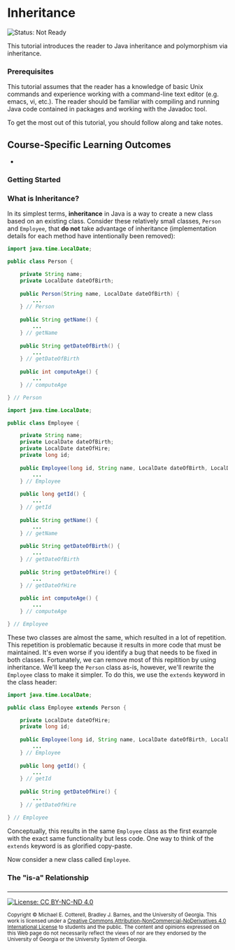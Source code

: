 # Inheritance

![Status: Not Ready](https://img.shields.io/badge/Status-Not%20Ready-red.svg)

This tutorial introduces the reader to Java inheritance and polymorphism via inheritance.

### Prerequisites

This tutorial assumes that the reader has a knowledge of basic Unix commands and experience working 
with a command-line text editor (e.g. emacs, vi, etc.). The reader should be familiar with compiling
and running Java code contained in packages and working with the Javadoc tool. 

To get the most out of this tutorial, you should follow along and take notes.

## Course-Specific Learning Outcomes

* 

### Getting Started

### What is Inheritance?

In its simplest terms, **inheritance** in Java is a way to create a new class based on an 
existing class. Consider these relatively small classes, `Person` and `Employee`, that
**do not** take advantage of inheritance (implementation details for each method have
intentionally been removed):

```java
import java.time.LocalDate;

public class Person {

    private String name;
    private LocalDate dateOfBirth;
    
    public Person(String name, LocalDate dateOfBirth) {
        ...
    } // Person
    
    public String getName() {
        ...
    } // getName
    
    public String getDateOfBirth() {
        ...
    } // getDateOfBirth
    
    public int computeAge() {
        ...
    } // computeAge

} // Person
```

```java
import java.time.LocalDate;

public class Employee {

    private String name;
    private LocalDate dateOfBirth;
    private LocalDate dateOfHire;
    private long id;
    
    public Employee(long id, String name, LocalDate dateOfBirth, LocalDate dateOfHire) {
        ...
    } // Employee
    
    public long getId() {
        ...
    } // getId
    
    public String getName() {
        ...
    } // getName
    
    public String getDateOfBirth() {
        ...
    } // getDateOfBirth
    
    public String getDateOfHire() {
        ...
    } // getDateOfHire
    
    public int computeAge() {
        ...
    } // computeAge

} // Employee
```

These two classes are almost the same, which resulted in a lot of repetition. This repetition
is problematic because it results in more code that must be maintained. It's even worse if you
identify a bug that needs to be fixed in both classes. Fortunately, we can remove most of this 
repitition by using inheritance. We'll keep the `Person` class as-is, however, we'll rewrite
the `Employee` class to make it simpler. To do this, we use the `extends` keyword in the class
header:

```java
import java.time.LocalDate;

public class Employee extends Person {

    private LocalDate dateOfHire;
    private long id;
    
    public Employee(long id, String name, LocalDate dateOfBirth, LocalDate dateOfHire) {
        ...
    } // Employee
    
    public long getId() {
        ...
    } // getId
    
    public String getDateOfHire() {
        ...
    } // getDateOfHire

} // Employee
```

Conceptually, this results in the same `Employee` class as the first example with
the exact same functionality but less code. One way to think of the `extends`
keyword is as glorified copy-paste. 

Now consider a new class called `Employee`.

### The "is-a" Relationship

### 

<hr/>

[![License: CC BY-NC-ND 4.0](https://img.shields.io/badge/License-CC%20BY--NC--ND%204.0-lightgrey.svg)](http://creativecommons.org/licenses/by-nc-nd/4.0/)

<small>
Copyright &copy; Michael E. Cotterell, Bradley J. Barnes, and the University of Georgia.
This work is licensed under a <a rel="license" href="http://creativecommons.org/licenses/by-nc-nd/4.0/">Creative Commons Attribution-NonCommercial-NoDerivatives 4.0 International License</a> to students and the public.
The content and opinions expressed on this Web page do not necessarily reflect the views of nor are they endorsed by the University of Georgia or the University System of Georgia.
</small>
